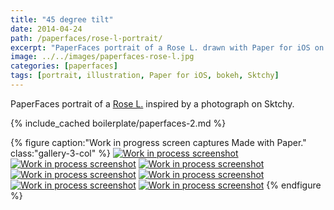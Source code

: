 ```yaml
---
title: "45 degree tilt"
date: 2014-04-24
path: /paperfaces/rose-l-portrait/
excerpt: "PaperFaces portrait of a Rose L. drawn with Paper for iOS on an iPad."
image: ../../images/paperfaces-rose-l.jpg
categories: [paperfaces]
tags: [portrait, illustration, Paper for iOS, bokeh, Sktchy]
---
```


PaperFaces portrait of a [Rose L.](https://sktchy.com/Bf0pYC) inspired by a photograph on Sktchy.

{% include_cached boilerplate/paperfaces-2.md %}

{% figure caption:"Work in progress screen captures Made with Paper." class:"gallery-3-col" %}
[![Work in process screenshot](../../images/paperfaces-rose-l-process-1-600.jpg)](../../images/paperfaces-rose-l-process-1-lg.jpg)
[![Work in process screenshot](../../images/paperfaces-rose-l-process-2-600.jpg)](../../images/paperfaces-rose-l-process-2-lg.jpg)
[![Work in process screenshot](../../images/paperfaces-rose-l-process-3-600.jpg)](../../images/paperfaces-rose-l-process-3-lg.jpg)
[![Work in process screenshot](../../images/paperfaces-rose-l-process-4-600.jpg)](../../images/paperfaces-rose-l-process-4-lg.jpg)
[![Work in process screenshot](../../images/paperfaces-rose-l-process-5-600.jpg)](../../images/paperfaces-rose-l-process-5-lg.jpg)
[![Work in process screenshot](../../images/paperfaces-rose-l-process-6-600.jpg)](../../images/paperfaces-rose-l-process-6-lg.jpg)
[![Work in process screenshot](../../images/paperfaces-rose-l-process-7-600.jpg)](../../images/paperfaces-rose-l-process-7-lg.jpg)
{% endfigure %}
